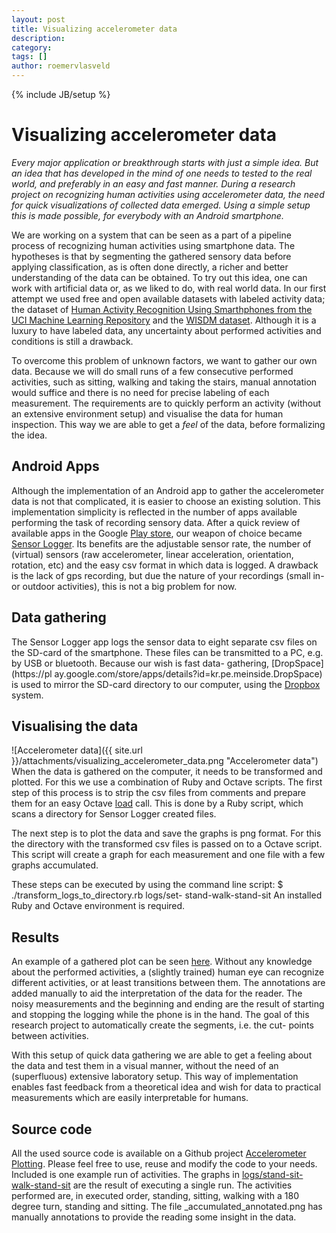 ```yaml
---
layout: post
title: Visualizing accelerometer data
description: 
category: 
tags: []
author: roemervlasveld
---
```

{% include JB/setup %}

#  Visualizing accelerometer data

_Every major application or breakthrough starts with just a simple idea. But
an idea that has developed in the mind of one needs to tested to the real
world, and preferably in an easy and fast manner. During a research project on
recognizing human activities using accelerometer data, the need for quick
visualizations of collected data emerged. Using a simple setup this is made
possible, for everybody with an Android smartphone._

We are working on a system that can be seen as a part of a pipeline process of
recognizing human activities using smartphone data. The hypotheses is that by
segmenting the gathered sensory data before applying classification, as is
often done directly, a richer and better understanding of the data can be
obtained. To try out this idea, one can work with artificial data or, as we
liked to do, with real world data. In our first attempt we used free and open
available datasets with labeled activity data; the dataset of [Human Activity Recognition Using Smarthphones from the UCI Machine Learning Repository](http://archive.ics.uci.edu/ml/datasets/Human+Activity+Recognition+Using+Smartphones)
and the [WISDM dataset](http://www.cis.fordham.edu/wisdm/dataset.php).
Although it is a luxury to have labeled data, any uncertainty about performed
activities and conditions is still a drawback.

To overcome this problem of unknown factors, we want to gather our own data.
Because we will do small runs of a few consecutive performed activities, such
as sitting, walking and taking the stairs, manual annotation would suffice and
there is no need for precise labeling of each measurement. The requirements
are to quickly perform an activity (without an extensive environment setup)
and visualise the data for human inspection. This way we are able to get a
_feel_ of the data, before formalizing the idea.

##  Android Apps

Although the implementation of an Android app to gather the accelerometer data
is not that complicated, it is easier to choose an existing solution. This
implementation simplicity is reflected in the number of apps available
performing the task of recording sensory data. After a quick review of
available apps in the Google [Play store](http://play.google.com/), our weapon
of choice became [Sensor Logger](https://play.google.com/store/apps/details?id=com.kzs6502.sensorlogger). Its benefits are the adjustable sensor rate, the
number of (virtual) sensors (raw accelerometer, linear acceleration,
orientation, rotation, etc) and the easy csv format in which data is logged. A
drawback is the lack of gps recording, but due the nature of your recordings
(small in- or outdoor activities), this is not a big problem for now.

##  Data gathering

The Sensor Logger app logs the sensor data to eight separate csv files on the
SD-card of the smartphone. These files can be transmitted to a PC, e.g. by USB
or bluetooth. Because our wish is fast data- gathering, [DropSpace](https://pl
ay.google.com/store/apps/details?id=kr.pe.meinside.DropSpace) is used to
mirror the SD-card directory to our computer, using the
[Dropbox](http://www.dropbox.com/) system.

##  Visualising the data

![Accelerometer data]({{ site.url }}/attachments/visualizing_accelerometer_data.png "Accelerometer data")
When the data is gathered on the computer, it needs to be transformed and plotted. For
this we use a combination of Ruby and Octave scripts. The first step of this
process is to strip the csv files from comments and prepare them for an easy
Octave [load](http://www.gnu.org/software/octave/doc/interpreter/Simple-File-I_002fO.html#doc_002dload) call. This is done by a Ruby script, which scans a
directory for Sensor Logger created files.

The next step is to plot the data and save the graphs is png format. For this
the directory with the transformed csv files is passed on to a Octave script.
This script will create a graph for each measurement and one file with a few
graphs accumulated.

These steps can be executed by using the command line script:
    $ ./transform_logs_to_directory.rb logs/set- stand-walk-stand-sit
An installed Ruby and Octave environment is required.

##  Results

An example of a gathered plot can be seen
[here](https://github.com/rvlasveld/accelerometer_plotting/blob/master/logs/stand-sit-walk-stand-sit/20130404_111852/_accumulated_annotated.png). Without
any knowledge about the performed activities, a (slightly trained) human eye
can recognize different activities, or at least transitions between them. The
annotations are added manually to aid the interpretation of the data for the
reader. The noisy measurements and the beginning and ending are the result of
starting and stopping the logging while the phone is in the hand. The goal of
this research project to automatically create the segments, i.e. the cut-
points between activities.

With this setup of quick data gathering we are able to get a feeling about the
data and test them in a visual manner, without the need of an (superfluous)
extensive laboratory setup. This way of implementation enables fast feedback
from a theoretical idea and wish for data to practical measurements which are
easily interpretable for humans.

##  Source code

All the used source code is available on a Github project [Accelerometer Plotting](https://github.com/rvlasveld/accelerometer_plotting). Please feel
free to use, reuse and modify the code to your needs. Included is one example
run of activities. The graphs in [logs/stand-sit- walk-stand-sit](https://github.com/rvlasveld/accelerometer_plotting/blob/master/logs/stand-sit-walk-stand-sit/20130404_111852/) are the result of executing a
single run. The activities performed are, in executed order, standing,
sitting, walking with a 180 degree turn, standing and sitting. The file
_accumulated_annotated.png has manually annotations to provide the reading
some insight in the data.








